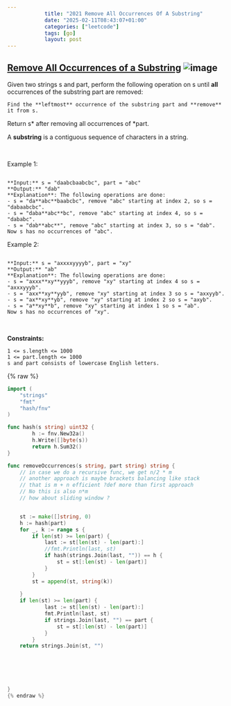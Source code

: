 ```yaml
---
            title: "2021 Remove All Occurrences Of A Substring"
            date: "2025-02-11T08:43:07+01:00"
            categories: ["leetcode"]
            tags: [go]
            layout: post
---
```

            
## [Remove All Occurrences of a Substring](https://leetcode.com/problems/remove-all-occurrences-of-a-substring) ![image](https://img.shields.io/badge/Difficulty-Medium-orange)

Given two strings s and part, perform the following operation on s until **all** occurrences of the substring part are removed:

	Find the **leftmost** occurrence of the substring part and **remove** it from s.

Return s* after removing all occurrences of *part.

A **substring** is a contiguous sequence of characters in a string.

 

Example 1:

```

**Input:** s = "daabcbaabcbc", part = "abc"
**Output:** "dab"
**Explanation**: The following operations are done:
- s = "da**abc**baabcbc", remove "abc" starting at index 2, so s = "dabaabcbc".
- s = "daba**abc**bc", remove "abc" starting at index 4, so s = "dababc".
- s = "dab**abc**", remove "abc" starting at index 3, so s = "dab".
Now s has no occurrences of "abc".

```

Example 2:

```

**Input:** s = "axxxxyyyyb", part = "xy"
**Output:** "ab"
**Explanation**: The following operations are done:
- s = "axxx**xy**yyyb", remove "xy" starting at index 4 so s = "axxxyyyb".
- s = "axx**xy**yyb", remove "xy" starting at index 3 so s = "axxyyb".
- s = "ax**xy**yb", remove "xy" starting at index 2 so s = "axyb".
- s = "a**xy**b", remove "xy" starting at index 1 so s = "ab".
Now s has no occurrences of "xy".

```

 

**Constraints:**

	1 <= s.length <= 1000
	1 <= part.length <= 1000
	s​​​​​​ and part consists of lowercase English letters.

{% raw %}
```go
import (
    "strings"
    "fmt"
    "hash/fnv"
)

func hash(s string) uint32 {
        h := fnv.New32a()
        h.Write([]byte(s))
        return h.Sum32()
}

func removeOccurrences(s string, part string) string {
    // in case we do a recursive func, we get n/2 * m 
    // another approach is maybe brackets balancing like stack
    // that is m + n efficient ?def more than first approach 
    // No this is also n*m
    // how about sliding window ?


    st := make([]string, 0)
    h := hash(part)
    for _, k := range s {
        if len(st) >= len(part) {
            last := st[len(st) - len(part):]
            //fmt.Println(last, st)
            if hash(strings.Join(last, "")) == h {
                st = st[:len(st) - len(part)]
            } 
        }
        st = append(st, string(k))
        
    }
    if len(st) >= len(part) {
            last := st[len(st) - len(part):]
            fmt.Println(last, st)
            if strings.Join(last, "") == part {
                st = st[:len(st) - len(part)]
            } 
        }
    return strings.Join(st, "")
    





}
{% endraw %}
